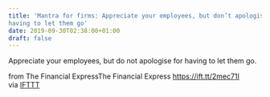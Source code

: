 ```yaml
---
title: 'Mantra for firms: Appreciate your employees, but don’t apologise for
having to let them go'
date: 2019-09-30T02:38:00+01:00
draft: false
---
```


Appreciate your employees, but do not apologise for having to let them go.  
  
from The Financial ExpressThe Financial Express https://ift.tt/2mec71I  
via [IFTTT](https://ifttt.com/?ref=da&site=blogger)